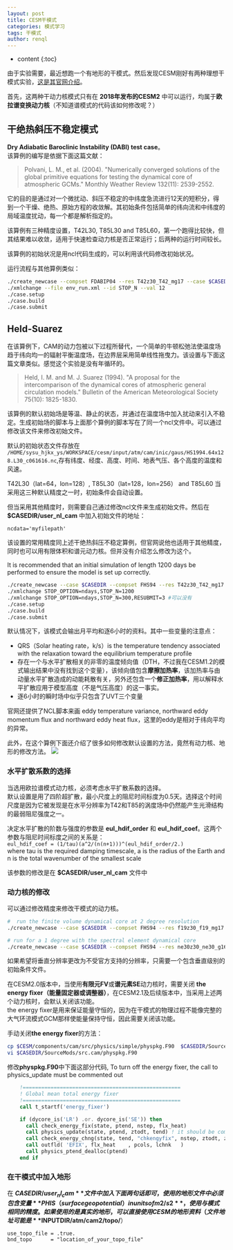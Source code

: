 ```yaml
---
layout: post
title: CESM干模式
categories: 模式学习
tags: 干模式
author: renql
---
```


* content
{:toc}

由于实验需要，最近想跑一个有地形的干模式。然后发现CESM刚好有两种理想干模式实验，<a href="http://www.cesm.ucar.edu/models/simpler-models/dry-dynamical-core.html" target="_blank">这是其官网介绍</a>。

首先，这两种干动力核模式只有在 **2018年发布的CESM2** 中可以运行，均属于**欧拉谱变换动力核**（不知道谱模式的代码该如何修改呢？）  
 
## 干绝热斜压不稳定模式
**Dry Adiabatic Baroclinic Instability (DABI) test case**。  
该算例的编写是依据下面这篇文献：  
> Polvani, L. M., et al. (2004). "Numerically converged solutions of the global primitive equations for testing the dynamical core of atmospheric GCMs." Monthly Weather Review 132(11): 2539-2552.

它的目的是通过对一个微扰动、斜压不稳定的中纬度急流进行12天的短积分，得到一个干燥、绝热、原始方程的收敛解。其初始条件包括简单的纬向流和中纬度的局域温度扰动，每一个都是解析指定的。   

该算例有三种精度设置，T42L30, T85L30 and T85L60，第一个跑得比较快，但其结果难以收敛，适用于快速检查动力核是否正常运行；后两种的运行时间较长。  
 
该算例的初始状况是用ncl代码生成的，可以利用该代码修改初始状况。

运行流程与其他算例类似：  
```bash
./create_newcase --compset FDABIP04 --res T42z30_T42_mg17 --case $CASEDIR 
./xmlchange --file env_run.xml --id STOP_N --val 12
./case.setup
./case.build
./case.submit
```

## Held-Suarez ##
在该算例下，CAM的动力包被以下过程所替代，一个简单的牛顿松弛法使温度场趋于纬向均一的辐射平衡温度场，在边界层采用简单线性拖曳力。该设置与下面这篇文章类似。感觉这个实验是没有年循环的。  

> Held, I. M. and M. J. Suarez (1994). "A proposal for the intercomparison of the dynamical cores of atmospheric general circulation models." Bulletin of the American Meteorological Society 75(10): 1825-1830.

该算例的默认初始场是等温、静止的状态，并通过在温度场中加入扰动来引入不稳定。生成初始场的脚本与上面那个算例的脚本写在了同一个ncl文件中。可以通过修改该文件来修改初始文件。  

默认的初始状态文件存放在 `/HOME/sysu_hjkx_ys/WORKSPACE/cesm/input/atm/cam/inic/gaus/HS1994.64x128.L30_c061616.nc`,存有纬度、经度、高度、时间、地表气压、各个高度的温度和风速。

T42L30（lat=64，lon=128）, T85L30（lat=128，lon=256） and T85L60 当采用这三种默认精度之一时，初始条件会自动设置。  

但当采用其他精度时，则需要自己通过修改ncl文件来生成初始文件。然后在 **$CASEDIR/user_nl_cam** 中加入初始文件的地址：  
```
ncdata='myfilepath' 
```

该设置的常用精度同上述干绝热斜压不稳定算例，但官网说他也适用于其他精度，同时也可以用有限体积和谱元动力核。但并没有介绍怎么修改为这个。

It is recommended that an initial simulation of length 1200 days be performed to ensure the model is set up correctly. 

```bash
./create_newcase --case $CASEDIR --compset FHS94 --res T42z30_T42_mg17
./xmlchange STOP_OPTION=ndays,STOP_N=1200
./xmlchange STOP_OPTION=ndays,STOP_N=300,RESUBMIT=3 #可以没有
./case.setup
./case.build
./case.submit
```

默认情况下，该模式会输出月平均和逐6小时的资料。其中一些变量的注意点：  
- QRS（Solar heating rate，k/s）is the temperature tendency associated with the relaxation toward the equilibrium temperature profile  
- 存在一个与水平扩散相关的非零的温度倾向值（DTH，不过我在CESM1.2的模式输出结果中没有找到这个变量），该倾向值包含**摩擦加热率**，该加热率与由动量水平扩散造成的动能耗散有关，另外还包含一个**修正加热率**，用以解释水平扩散应用于模型高度（不是气压高度）的这一事实。  
- 逐6小时的瞬时场中似乎只包含了UVT三个变量

官网还提供了NCL脚本来画 eddy temperature variance, northward eddy momentum flux and northward eddy heat flux，这里的eddy是相对于纬向平均的异常。

此外，在这个算例下面还介绍了很多如何修改默认设置的方法，竟然有动力核、地形的修改方法。
![](http://wx1.sinaimg.cn/mw690/006fa9Xlgy1g41p04tpk8j30gz07twer.jpg)

### 水平扩散系数的选择 ###
当选用欧拉谱模式动力核，必须考虑水平扩散系数的选择。  
默认设置是用了四阶超扩散，最小尺度上的阻尼时间标度为0.5天。选择这个时间尺度是因为它被发现是在水平分辨率为T42和T85的涡度场中仍然能产生光滑结构的最弱阻尼强度之一。  

决定水平扩散的阶数与强度的参数是 **eul_hdif_order** 和 **eul_hdif_coef**。这两个参数与阻尼时间标度之间的关系是：  
`eul_hdif_coef = (1/tau)(a^2/(n(n+1)))^(eul_hdif_order/2.)`   
where tau is the required damping timescale, a is the radius of the Earth and n is the total wavenumber of the smallest scale

该参数的修改是在 **$CASEDIR/user_nl_cam** 文件中

### 动力核的修改 ###
可以通过修改精度来修改干模式的动力核。

```bash
#  run the finite volume dynamical core at 2 degree resolution
./create_newcase --case $CASEDIR --compset FHS94 --res f19z30_f19_mg17 --mach $MACH --run-unsupported

# run for a 1 degree with the spectral element dynamical core
./create_newcase --case $CASEDIR --compset FHS94 --res ne30z30_ne30_g16 --mach $MACH --run-unsupported
```

如果希望将垂直分辨率更改为不受官方支持的分辨率，只需要一个包含垂直级别的初始条件文件。

在CESM2.0版本中，当使用**有限元FV**或**谱元素SE**动力核时，需要关闭 **the energy fixer（能量固定器或调整器）**，在CESM2.1及后续版本中，当采用上述两个动力核时，会默认关闭该功能。     
the energy fixer是用来保证能量守恒的，因为在干模式的物理过程不能像完整的大气环流模式GCM那样使能量保持守恒，因此需要关闭该功能。

手动关闭**the energy fixer**的方法：
```bash
cp $CESM/components/cam/src/physics/simple/physpkg.F90  $CASEDIR/SourceMods/src.cam/physpkg.F90
vi $CASEDIR/SourceMods/src.cam/physpkg.F90
```  

修改**physpkg.F90**中下面这部分代码, To turn off the energy fixer, the call to physics_update must be commented out 
```fortran
    !===================================================
    ! Global mean total energy fixer
    !===================================================
    call t_startf('energy_fixer')

    if (dycore_is('LR') .or. dycore_is('SE')) then
      call check_energy_fix(state, ptend, nstep, flx_heat)
      call physics_update(state, ptend, ztodt, tend) ! it should be commented out to turn of the energy fixer
      call check_energy_chng(state, tend, "chkengyfix", nstep, ztodt, zero, zero, zero, flx_heat)
      call outfld( 'EFIX', flx_heat    , pcols, lchnk   )
      call physics_ptend_dealloc(ptend)
    end if
```

### 在干模式中加入地形 ###
在 **$CASEDIR/user_nl_cam** 文件中加入下面两句话即可，使用的地形文件中必须包含变量 **PHIS（surface geopotential）in units of m2/s2** ，使用与模式相同的精度。如果使用的是真实的地形，可以直接使用CESM的地形资料（文件地址可能是 **$INPUTDIR/atm/cam2/topo/**）    

```
use_topo_file = .true.
bnd_topo      = "location_of_your_topo_file"
```
